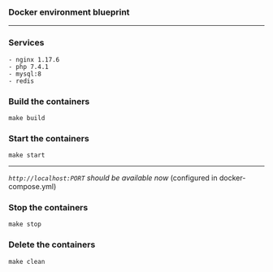 ### Docker environment blueprint
---
### Services
    - nginx 1.17.6
    - php 7.4.1
    - mysql:8
    - redis

### Build the containers 
`make build`    

### Start the containers 
`make start`    

___
*`http://localhost:PORT` should be available now* (configured in docker-compose.yml)

### Stop the containers 
`make stop`  

### Delete the containers 
`make clean`   
